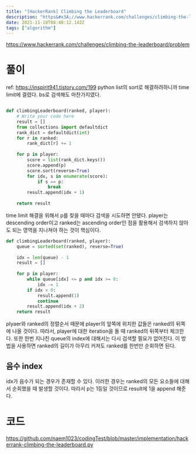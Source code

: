 ```yaml
---
title: "[HackerRank] Climbing the Leaderboard"
description: "https&#x3A;//www.hackerrank.com/challenges/climbing-the-leaderboard/problemref: https&#x3A;//inspirit941.tistory.com/199python list의 sort로 해결하려하니까 tim"
date: 2021-11-18T08:48:12.142Z
tags: ["algorithm"]
---
```

https://www.hackerrank.com/challenges/climbing-the-leaderboard/problem

# 풀이
ref: https://inspirit941.tistory.com/199
python list의 sort로 해결하려하니까 time limit에 결렸다. bs로 검색해도 마찬가지였다.

```py

def climbingLeaderboard(ranked, player):
    # Write your code here
    result = []
    from collections import defaultdict
    rank_dict = defaultdict(int)
    for r in ranked:
        rank_dict[r] += 1
        
    for p in player:
        score = list(rank_dict.keys())
        score.append(p)
        score.sort(reverse=True)
        for idx, s in enumerate(score):
            if s == p:
                break
        result.append(idx + 1)
        
    return result
```

time limit 해결을 위해서 p를 찾을 때마다 검색을 시도하면 안됐다. player는 descending order이고 ranked는 ascending order인 점을 활용해서 검색하지 않아도 되는 영역을 지나쳐야 하는 것이 핵심이다.

```py
def climbingLeaderboard(ranked, player):
    queue = sorted(set(ranked), reverse=True)
    
    idx = len(queue) - 1
    result = []
    
    for p in player:
        while queue[idx] <= p and idx >= 0:
            idx -= 1
        if idx < 0:
            result.append(1)
            continue
        result.append(idx + 2)
    return result
```
plyaer와 ranked의 정렬순서 때문에 player의 앞쪽에 위치한 값들은 ranked의 뒤쪽에 나올 것이다. 따라서, player에 대한 iteration을 돌 때 ranked의 뒤쪽부터 체크한다. 또한 한번 지나친 queue의 index에 대해서는 다시 검색할 필요가 없어진다.
이 방법을 사용하면 ranked의 길이가 아무리 커져도 ranked를 한번만 순회하면 된다.

## 음수 index
idx가 음수가 되는 경우가 존재할 수 있다. 이러한 경우는 ranked의 모든 요소들에 대해서 순회했을 때 발생할 것이다. 따라서 p는 1등일 것이므로 result에 1을 append 해준다.


# 코드
https://github.com/naem1023/codingTest/blob/master/implementation/hackerrank-climbing-the-leaderboard.py


